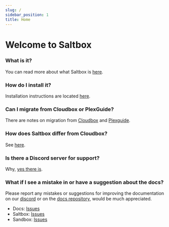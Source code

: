 ```yaml
---
slug: /
sidebar_position: 1
title: Home
---
```


# Welcome to Saltbox

### What is it?
You can read more about what Saltbox is [here](/saltbox/basics).

### How do I install it?
Installation instructions are located [here](/saltbox/prerequisites).

### Can I migrate from Cloudbox or PlexGuide?
There are notes on migration from [Cloudbox](/reference/guides/cloudbox) and [Plexguide](/reference/guides/plexguide).

### How does Saltbox differ from Cloudbox?
See [here](/reference/saltbox-vs-cloudbox).

### Is there a Discord server for support?
Why, [yes there is](https://discord.gg/ugfKXpFND8).

### What if I see a mistake in or have a suggestion about the docs?
Please report any mistakes or suggestions for improving the documentation on our [discord](https://discord.gg/ugfKXpFND8) or on the [docs repository](https://github.com/saltyorg/docs), would be much appreciated.

* Docs: [Issues](https://github.com/saltyorg/docs/issues)
* Saltbox: [Issues](https://github.com/saltyorg/Saltbox/issues)
* Sandbox: [Issues](https://github.com/saltyorg/Sandbox/issues)